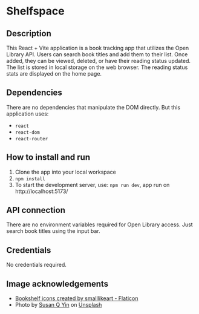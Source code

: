 # Shelfspace

## Description

This React + Vite application is a book tracking app that utilizes the Open Library API. Users can search book titles and add them to their list. Once added, they can be viewed, deleted, or have their reading status updated. The list is stored in local storage on the web browser. The reading status stats are displayed on the home page.

## Dependencies

There are no dependencies that manipulate the DOM directly. But this application uses:
- `react`
- `react-dom`
- `react-router`

## How to install and run

1. Clone the app into your local workspace
2. `npm install`
3. To start the development server, use: `npm run dev`, app run on http://localhost:5173/


## API connection

There are no environment variables required for Open Library access. Just search book titles using the input bar.

## Credentials

No credentials required.

## Image acknowledgements

- <a href="https://www.flaticon.com/free-icons/bookshelf" title="bookshelf icons">Bookshelf icons created by smalllikeart - Flaticon</a>
- Photo by <a href="https://unsplash.com/@syinq?utm_content=creditCopyText&utm_medium=referral&utm_source=unsplash">Susan Q Yin</a> on <a href="https://unsplash.com/photos/books-on-brown-wooden-shelf-2JIvboGLeho?utm_content=creditCopyText&utm_medium=referral&utm_source=unsplash">Unsplash</a>
